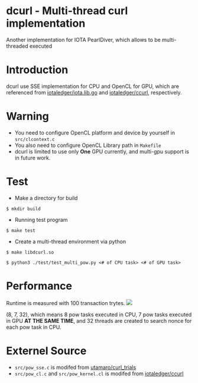 # dcurl - Multi-thread curl implementation
Another implementation for IOTA PearlDiver, which allows to be multi-threaded executed

# Introduction
dcurl use SSE implementation for CPU and OpenCL for GPU, which are referenced from [iotaledger/iota.lib.go](https://github.com/iotaledger/iota.lib.go) and [iotaledger/ccurl](https://github.com/iotaledger/ccurl), respectively.

# Warning
* You need to configure OpenCL platform and device by yourself in ```src/clcontext.c```
* You also need to configure OpenCL Library path in ```Makefile```
* dcurl is limited to use only **One** GPU currently, and multi-gpu support is in future work.

# Test
* Make a directory for build

```$ mkdir build ```

* Running test program

```$ make test ```

* Create a multi-thread environment via python

```$ make libdcurl.so```

```$ python3 ./test/test_multi_pow.py <# of CPU task> <# of GPU task>```

# Performance
Runtime is measured with 100 transaction trytes.
![](https://i.imgur.com/iiYkxj2.png)

(8, 7, 32), which means 8 pow tasks executed in CPU, 7 pow tasks executed in GPU **AT THE SAME TIME**, and 32 threads are created to search nonce for each pow task in CPU.

# Externel Source
* ```src/pow_sse.c``` is modifed from [utamaro/curl_trials](https://github.com/utamaro/curl_trials)
* ```src/pow_cl.c``` and ```src/pow_kernel.cl``` is modifed from [iotaledger/ccurl](https://github.com/iotaledger/ccurl)
